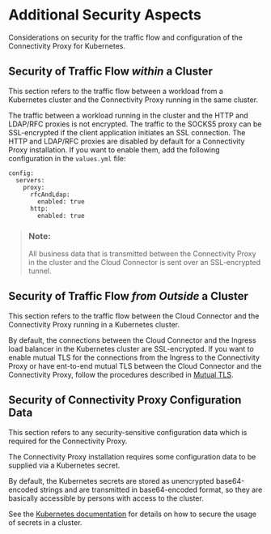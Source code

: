 <!-- loio0cd3a3acb120485bb808d3ff3a939e79 -->

# Additional Security Aspects

Considerations on security for the traffic flow and configuration of the Connectivity Proxy for Kubernetes.



<a name="loio0cd3a3acb120485bb808d3ff3a939e79__section_aks_ckm_1qb"/>

## Security of Traffic Flow *within* a Cluster

This section refers to the traffic flow between a workload from a Kubernetes cluster and the Connectivity Proxy running in the same cluster.

The traffic between a workload running in the cluster and the HTTP and LDAP/RFC proxies is not encrypted. The traffic to the SOCKS5 proxy can be SSL-encrypted if the client application initiates an SSL connection. The HTTP and LDAP/RFC proxies are disabled by default for a Connectivity Proxy installation. If you want to enable them, add the following configuration in the `values.yml` file:

```
config:
  servers:
    proxy:
      rfcAndLdap:
        enabled: true
      http:
        enabled: true
```

> ### Note:  
> All business data that is transmitted between the Connectivity Proxy in the cluster and the Cloud Connector is sent over an SSL-encrypted tunnel.



<a name="loio0cd3a3acb120485bb808d3ff3a939e79__section_bks_ckm_1qb"/>

## Security of Traffic Flow *from Outside* a Cluster

This section refers to the traffic flow between the Cloud Connector and the Connectivity Proxy running in a Kubernetes cluster.

By default, the connections between the Cloud Connector and the Ingress load balancer in the Kubernetes cluster are SSL-encrypted. If you want to enable mutual TLS for the connections from the Ingress to the Connectivity Proxy or have ent-to-end mutual TLS between the Cloud Connector and the Connectivity Proxy, follow the procedures described in [Mutual TLS](mutual-tls-7ce7883.md).



<a name="loio0cd3a3acb120485bb808d3ff3a939e79__section_srq_zjm_1qb"/>

## Security of Connectivity Proxy Configuration Data

This section refers to any security-sensitive configuration data which is required for the Connectivity Proxy.

The Connectivity Proxy installation requires some configuration data to be supplied via a Kubernetes secret.

By default, the Kubernetes secrets are stored as unencrypted base64-encoded strings and are transmitted in base64-encoded format, so they are basically accessible by persons with access to the cluster.

See the [Kubernetes documentation](https://kubernetes.io/docs/concepts/configuration/secret/) for details on how to secure the usage of secrets in a cluster.

